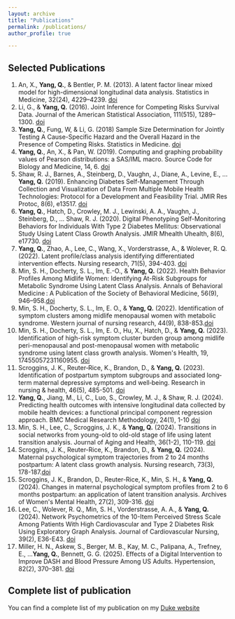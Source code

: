 ```yaml
---
layout: archive
title: "Publications"
permalink: /publications/
author_profile: true

---
```

Selected Publications
-----

1.	An, X., **Yang, Q.**, & Bentler, P. M. (2013). A latent factor linear mixed model for high-dimensional longitudinal data analysis. Statistics in Medicine, 32(24), 4229–4239. [doi](https://doi.org/10.1002/sim.5825) 
2.	Li, G., & **Yang, Q.** (2016). Joint Inference for Competing Risks Survival Data. Journal of the American Statistical Association, 111(515), 1289–1300. [doi](https://doi.org/10.1080/01621459.2015.1093942)
3.	**Yang, Q.**, Fung, W, & Li, G. (2018) Sample Size Determination for Jointly Testing A Cause-Specific Hazard and the Overall Hazard in the Presence of Competing Risks. Statistics in Medicine. [doi](https://pmc.ncbi.nlm.nih.gov/articles/PMC6148356/)
4.	**Yang, Q.**, An, X., & Pan, W. (2019). Computing and graphing probability values of Pearson distributions: a SAS/IML macro. Source Code for Biology and Medicine, 14, 6. [doi](https://doi.org/10.1186/s13029-019-0076-2) 
5.  Shaw, R. J., Barnes, A., Steinberg, D., Vaughn, J., Diane, A., Levine, E., … **Yang, Q.** (2019). Enhancing Diabetes Self-Management Through Collection and Visualization of Data From Multiple Mobile Health Technologies: Protocol for a Development and Feasibility Trial. JMIR Res Protoc, 8(6), e13517. [doi](https://doi.org/10.2196/13517) 
6.	**Yang, Q.**, Hatch, D., Crowley, M. J., Lewinski, A. A., Vaughn, J., Steinberg, D., … Shaw, R. J. (2020). Digital Phenotyping Self-Monitoring Behaviors for Individuals With Type 2 Diabetes Mellitus: Observational Study Using Latent Class Growth Analysis. JMIR Mhealth Uhealth, 8(6), e17730. [doi](https://doi.org/10.2196/17730)  
7.	**Yang, Q.**, Zhao, A., Lee, C., Wang, X., Vorderstrasse, A., & Wolever, R. Q. (2022). Latent profile/class analysis identifying differentiated intervention effects. Nursing research, 71(5), 394-403. [doi](https://doi.org/10.1097/NNR.0000000000000597) 
8. Min, S. H., Docherty, S. L., Im, E.-O., & **Yang, Q.** (2022). Health Behavior Profiles Among Midlife Women: Identifying At-Risk Subgroups for Metabolic Syndrome Using Latent Class Analysis. Annals of Behavioral Medicine : A Publication of the Society of Behavioral Medicine, 56(9), 946–958.[doi](https://doi.org/10.1093/abm/kaac003)
9. Min, S. H., Docherty, S. L., Im, E. O., & **Yang, Q.** (2022). Identification of symptom clusters among midlife menopausal women with metabolic syndrome. Western journal of nursing research, 44(9), 838-853.[doi](https://doi.org/10.1177/01939459211018824)
10. Min, S. H., Docherty, S. L., Im, E. O., Hu, X., Hatch, D., & **Yang, Q.** (2023). Identification of high-risk symptom cluster burden group among midlife peri-menopausal and post-menopausal women with metabolic syndrome using latent class growth analysis. Women's Health, 19, 17455057231160955. [doi](https://doi.org/10.1177/17455057231160955)
11. Scroggins, J. K., Reuter‐Rice, K., Brandon, D., & **Yang, Q.** (2023). Identification of postpartum symptom subgroups and associated long‐term maternal depressive symptoms and well‐being. Research in nursing & health, 46(5), 485-501. [doi](https://doi.org/10.1002/nur.22336)
12.	**Yang, Q.**, Jiang, M., Li, C., Luo, S., Crowley, M. J., & Shaw, R. J. (2024). Predicting health outcomes with intensive longitudinal data collected by mobile health devices: a functional principal component regression approach. BMC Medical Research Methodology, 24(1), 1-10 [doi](https://bmcmedresmethodol.biomedcentral.com/articles/10.1186/s12874-024-02193-7)
13. Min, S. H., Lee, C., Scroggins, J. K., & **Yang, Q.** (2024). Transitions in social networks from young-old to old-old stage of life using latent transition analysis. Journal of Aging and Health, 36(1-2), 110-119. [doi](https://doi.org/10.1177/08982643231177400)
14. Scroggins, J. K., Reuter-Rice, K., Brandon, D., & **Yang, Q.** (2024). Maternal psychological symptom trajectories from 2 to 24 months postpartum: A latent class growth analysis. Nursing research, 73(3), 178-187.[doi](https://doi.org/10.1097/nnr.0000000000000713)
15. Scroggins, J. K., Brandon, D., Reuter-Rice, K., Min, S. H., & **Yang, Q.** (2024). Changes in maternal psychological symptom profiles from 2 to 6 months postpartum: an application of latent transition analysis. Archives of Women's Mental Health, 27(2), 309-316. [doi](https://doi.org/10.1007/s00737-023-01407-z)
16. Lee, C., Wolever, R. Q., Min, S. H., Vorderstrasse, A. A., & **Yang, Q.** (2024). Network Psychometrics of the 10-Item Perceived Stress Scale Among Patients With High Cardiovascular and Type 2 Diabetes Risk Using Exploratory Graph Analysis. Journal of Cardiovascular Nursing, 39(2), E36-E43. [doi](https://doi.org/10.1097/jcn.0000000000000996)
17.  Miller, H. N., Askew, S., Berger, M. B., Kay, M. C., Palipana, A., Trefney, E., …**Yang, Q.**, Bennett, G. G. (2025). Effects of a Digital Intervention to Improve DASH and Blood Pressure Among US Adults. Hypertension, 82(2), 370–381. [doi](https://doi.org/10.1161/HYPERTENSIONAHA.124.23887)



Complete list of publication
-----
You can find a complete list of my publication on my [Duke website](https://sites.duke.edu/qingyang/publication/) 

